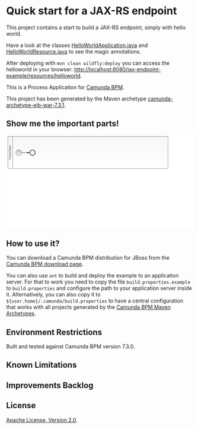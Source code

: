 # Quick start for a JAX-RS endpoint

This project contains a start to build a JAX-RS endpoint, simply with hello world.

Have a look at the classes [HelloWorldApplication.java](src/main/java/com/camunda/consulting/jaxEndpointExample/webservice/HelloWorldApplication.java) and [HelloWorldResource.java](src/main/java/com/camunda/consulting/jaxEndpointExample/webservice/HelloWorldResource.java) to see the magic annotations.

After deploying with `mvn clean wildfly:deploy` you can access the helloworld in your browser:
[http://localhost:8080/jax-endpoint-example/resources/helloworld](http://localhost:8080/jax-endpoint-example/resources/helloworld).

This is a Process Application for [Camunda BPM](http://docs.camunda.org).

This project has been generated by the Maven archetype
[camunda-archetype-ejb-war-7.3.1](http://docs.camunda.org/latest/guides/user-guide/#process-applications-maven-project-templates-archetypes).

## Show me the important parts!
![BPMN Process](src/main/resources/process.png)

## How to use it?
You can download a Camunda BPM distribution for JBoss from the
[Camunda BPM download page](http://camunda.org/download/).

You can also use `ant` to build and deploy the example to an application server.
For that to work you need to copy the file `build.properties.example` to `build.properties`
and configure the path to your application server inside it.
Alternatively, you can also copy it to `${user.home}/.camunda/build.properties`
to have a central configuration that works with all projects generated by the
[Camunda BPM Maven Archetypes](http://docs.camunda.org/latest/guides/user-guide/#process-applications-maven-project-templates-archetypes).

## Environment Restrictions
Built and tested against Camunda BPM version 7.3.0.

## Known Limitations

## Improvements Backlog

## License
[Apache License, Version 2.0](http://www.apache.org/licenses/LICENSE-2.0).

<!-- HTML snippet for index page
  <tr>
    <td><img src="snippets/jax-endpoint-example/src/main/resources/process.png" width="100"></td>
    <td><a href="snippets/jax-endpoint-example">Camunda BPM Process Application</a></td>
    <td>A Process Application for [Camunda BPM](http://docs.camunda.org).</td>
  </tr>
-->